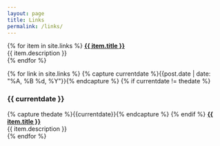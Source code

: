 ```yaml
---
layout: page
title: Links
permalink: /links/
---
```

{% for item in site.links %}
  <a href="{{ item.link }}"><b>{{ item.title }}</b></a><br/>
  {{ item.description }}
  <br/>
{% endfor %}

{% for link in site.links %}
  {% capture currentdate %}{{post.date | date: "%A, %B %d, %Y"}}{% endcapture %}
  {% if currentdate != thedate %}
    <h3>{{ currentdate }}</h3>
    {% capture thedate %}{{currentdate}}{% endcapture %} 
  {% endif %}
  <a href="{{ item.link }}"><b>{{ item.title }}</b></a><br/>
  {{ item.description }}
  <br/>
{% endfor %}